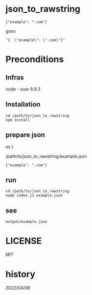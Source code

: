 # json_to_rawstring

`{"example": ".com"}`

goes

`"{  \"example\": \".com\"}"`

# Preconditions

## Infras

node - over 8.9.3

## Installation

```
cd /path/to/json_to_rawstring
npm install
```

## prepare json

ex.)

/path/to/json_to_rawstring/example.json

```
{"example": ".com"}
```

## run

```
cd /path/to/json_to_rawstring
node index.js example.json
```

## see

`output/example.json`

# LICENSE

MIT

# history

2022/04/06
